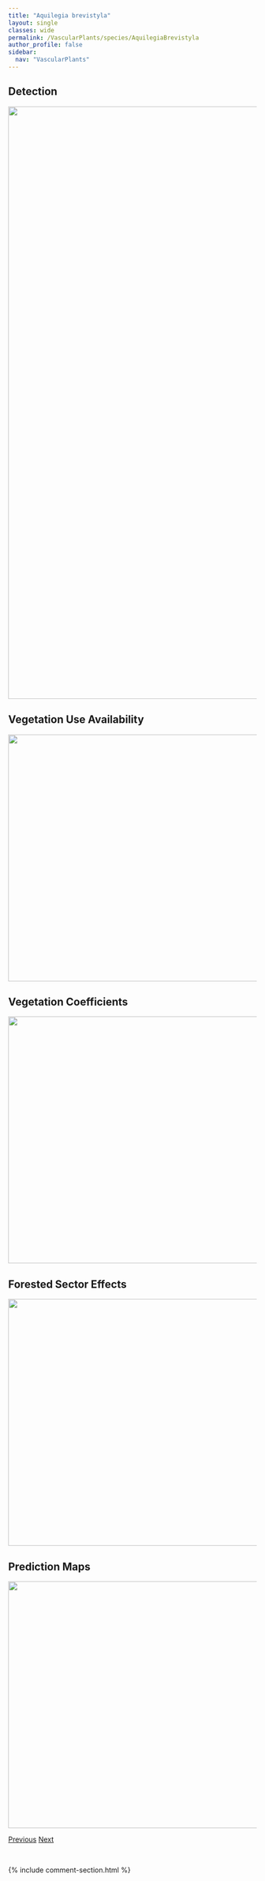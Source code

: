 ```yaml
---
title: "Aquilegia brevistyla"
layout: single
classes: wide
permalink: /VascularPlants/species/AquilegiaBrevistyla
author_profile: false
sidebar:
  nav: "VascularPlants"
---
```


<h2>Detection</h2>

<a href="https://drive.google.com/uc?export=view&id=1o0Ax89zT9RD03zHSi-VJ3RK0uVXF-O5q">
<img src="https://drive.google.com/uc?export=view&id=1o0Ax89zT9RD03zHSi-VJ3RK0uVXF-O5q" height = "1200" width = "800">
</a>


<h2>Vegetation Use Availability</h2>

<a href="https://drive.google.com/uc?export=view&id=1eeWQo60fofuZAJF_-FiJRl4OOuHzQFRE">
<img src="https://drive.google.com/uc?export=view&id=1eeWQo60fofuZAJF_-FiJRl4OOuHzQFRE" height = "500" width = "1000">
</a>


<h2>Vegetation Coefficients</h2>

<a href="https://drive.google.com/uc?export=view&id=1ZmRS-tas3t2EjqcU_-JyHG_deMrqrLlS">
<img src="https://drive.google.com/uc?export=view&id=1ZmRS-tas3t2EjqcU_-JyHG_deMrqrLlS" height = "500" width = "1000">
</a>


<h2>Forested Sector Effects</h2>

<a href="https://drive.google.com/uc?export=view&id=1gWOY9IAILL_E9jHDZEfGE4lH_2OAZI0w">
<img src="https://drive.google.com/uc?export=view&id=1gWOY9IAILL_E9jHDZEfGE4lH_2OAZI0w" height = "500" width = "1000">
</a>


<h2>Prediction Maps</h2>

<a href="https://drive.google.com/uc?export=view&id=1JOcLZYGFdqv4-ueoFcx8IVeNW_bPDwV9">
<img src="https://drive.google.com/uc?export=view&id=1JOcLZYGFdqv4-ueoFcx8IVeNW_bPDwV9" height = "500" width = "1000">
</a>


<a href="/DevelopmentWebsite/VascularPlants/species/Aquilegia" class="pagination--pager" title="Aquilegia">Previous</a> <a href="/DevelopmentWebsite/VascularPlants/species/AquilegiaFlavescens" class="pagination--pager" title="Aquilegia flavescens">Next</a>

<p>&nbsp;</p>

{% include comment-section.html %}
